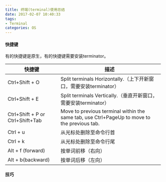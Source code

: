 ```yaml
---
title: 终端(terminal)使用总结
date: 2017-02-07 10:40:33
tags:
- Terminal
categories: OS
---
```


#### 快捷键

有的快捷键是原生，有的快捷键需要安装terminator。

<!-- more -->



| 快捷键                              | 描述                                       |
| -------------------------------- | ---------------------------------------- |
| Ctrl+Shift + O                   | Split terminals Horizontally.（上下开新窗口，需要安装terminator） |
| Ctrl+Shift + E                   | Split terminals Vertically.（垂直开新窗口，需要安装terminator） |
| Ctrl+Shift + P or Ctrl+Shift+Tab | Move to previous terminal within the same tab, use Ctrl+PageUp to move to the previous tab. |
| Ctrl + u                         | 从光标处删除至命令行首                              |
| Ctrl + k                         | 从光标处删除至命令行尾                              |
| Alt + f (forward)                | 按单词前移（右向）                                |
| Alt + b(backward)                | 按单词后移（左向）                                |



#### 技巧





